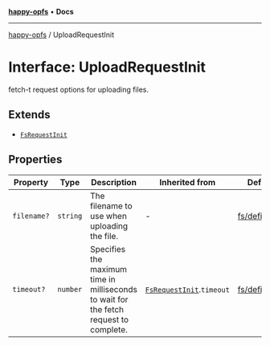 [**happy-opfs**](../README.md) • **Docs**

***

[happy-opfs](../README.md) / UploadRequestInit

# Interface: UploadRequestInit

fetch-t request options for uploading files.

## Extends

- [`FsRequestInit`](FsRequestInit.md)

## Properties

| Property | Type | Description | Inherited from | Defined in |
| ------ | ------ | ------ | ------ | ------ |
| `filename?` | `string` | The filename to use when uploading the file. | - | [fs/defines.ts:78](https://github.com/JiangJie/happy-opfs/blob/6253d25d45ee43710777316ce4d92b062d8744f7/src/fs/defines.ts#L78) |
| `timeout?` | `number` | Specifies the maximum time in milliseconds to wait for the fetch request to complete. | [`FsRequestInit`](FsRequestInit.md).`timeout` | [fs/defines.ts:68](https://github.com/JiangJie/happy-opfs/blob/6253d25d45ee43710777316ce4d92b062d8744f7/src/fs/defines.ts#L68) |
